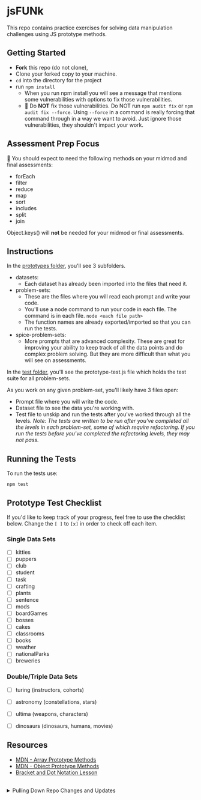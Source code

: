 # jsFUNk

This repo contains practice exercises for solving data manipulation challenges using JS prototype methods. 

## Getting Started

- **Fork** this repo (do not clone),
- Clone your forked copy to your machine.
- `cd` into the directory for the project
- run `npm install`
  - When you run npm install you will see a message that mentions some vulnerabilities with options to fix those vulnerabilities.
  - 🛑 Do **NOT** fix those vulnerabilities.  Do NOT run `npm audit fix` or `npm audit fix --force`.  Using `--force` in a command is really forcing that command through in a way we want to avoid. Just ignore those vulnerabilities, they shouldn't impact your work. 
<!-- 
Check out [this video](https://vimeo.com/691112332/2a9ef1221c) for a walkthrough of the set up and first test! -->


## Assessment Prep Focus

🚨 You should expect to need the following methods on your midmod and final assessments:
- forEach
- filter
- reduce
- map
- sort
- includes
- split 
- join

Object.keys() will **not** be needed for your midmod or final assessments.

## Instructions

In the [prototypes folder](https://github.com/turingschool-examples/jsFUNk/prototypes), you'll see 3 subfolders.
* datasets: 
  * Each dataset has already been imported into the files that need it.
* problem-sets:  
  * These are the files where you will read each prompt and write your code.  
  * You'll use a node command to run your code in each file. The command is in each file. `node <each file path>`  
  * The function names are already exported/imported so that you can run the tests.  
* spice-problem-sets:  
  * More prompts that are advanced complexity. These are great for improving your ability to keep track of all the data points and do complex problem solving.  But they are more difficult than what you will see on assessments.  

In the [test folder](https://github.com/turingschool-examples/jsFUNk/test), you'll see the prototype-test.js file which holds the test suite for all problem-sets.

As you work on any given problem-set, you'll likely have 3 files open:  
* Prompt file where you will write the code.  
* Dataset file to see the data you're working with.  
* Test file to unskip and run the tests after you've worked through all the levels. *Note: The tests are written to be run after you've completed all the levels in each problem-set, some of which require refactoring. If you run the tests before you've completed the refactoring levels, they may not pass.*  

## Running the Tests

To run the tests use:

`npm test`

## Prototype Test Checklist
If you'd like to keep track of your progress, feel free to use the checklist below. Change the `[ ]` to `[x]` in order to check off each item.

### Single Data Sets
- [ ] kitties
- [ ] puppers
- [ ] club
- [ ] student
- [ ] task
- [ ] crafting
- [ ] plants
- [ ] sentence
- [ ] mods
- [ ] boardGames
- [ ] bosses
- [ ] cakes
- [ ] classrooms
- [ ] books
- [ ] weather
- [ ] nationalParks
- [ ] breweries

### Double/Triple Data Sets
- [ ] turing (instructors, cohorts)
- [ ] astronomy (constellations, stars)
- [ ] ultima (weapons, characters)
- [ ] dinosaurs (dinosaurs, humans, movies)


## Resources
* [MDN - Array Prototype Methods](https://developer.mozilla.org/en-US/docs/Web/JavaScript/Reference/Global_Objects/Array/prototype#Methods)
* [MDN - Object Prototype Methods](https://developer.mozilla.org/en-US/docs/Web/JavaScript/Reference/Global_Objects/Object#Methods_of_the_Object_constructor)
* [Bracket and Dot Notation Lesson](https://curriculum.turing.edu/module2/lessons/dot_and_bracket_notation)

<br>

<details>
<summary>Pulling Down Repo Changes and Updates</summary>
<br>
You have now cloned your forked version of JSFun to your machine. As instructors make changes to the repo (adding exercises, fixing tests, changing problems, etc.) you'll need to pull down those changes. In order to do so, we must link your copy of JSFun on your machine to the Turing github version by adding a new remote repository.

In your terminal, from within the root of your JSFun project directory, run:

`git remote add turing https://github.com/turingschool-examples/jsFun.git`

If this command was successful, you should be able to run `git remote -v` and see something like the following:

```
origin  https://github.com/yourGithubUsername/jsFun.git (fetch)
origin  https://github.com/yourGithubUsername/jsFun.git (push)
turing  https://github.com/turingschool-examples/jsFun.git (fetch)
turing  https://github.com/turingschool-examples/jsFun.git (push)
```

Now, whenever instructors tell you to pull down changes, there are two steps:

1. Make sure you commit and push any changes you have currently made
2. Run `git pull turing main`

Check out [this video](https://vimeo.com/turing/review/388550182/34823726eb) if you need help pulling down new changes!

</details>
